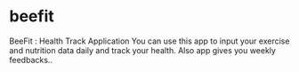 # beefit

BeeFit : Health Track Application
You can use this app to input your exercise and nutrition data daily and track your health. Also app gives you weekly feedbacks..
